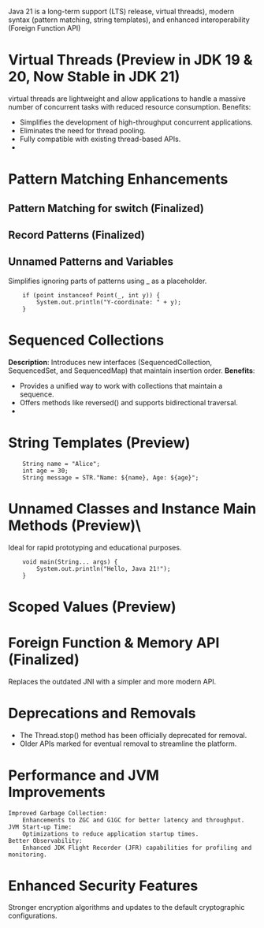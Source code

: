 Java 21 is a long-term support (LTS) release, virtual threads), modern syntax (pattern matching, string templates), and enhanced interoperability (Foreign Function API)

# Virtual Threads (Preview in JDK 19 & 20, Now Stable in JDK 21)
virtual threads are lightweight and allow applications to handle a massive number of concurrent tasks with reduced resource consumption.
Benefits:
- Simplifies the development of high-throughput concurrent applications.
- Eliminates the need for thread pooling.
- Fully compatible with existing thread-based APIs.
- 
# Pattern Matching Enhancements
## Pattern Matching for switch (Finalized)
## Record Patterns (Finalized)
## Unnamed Patterns and Variables
Simplifies ignoring parts of patterns using _ as a placeholder.
```
    if (point instanceof Point(_, int y)) {
        System.out.println("Y-coordinate: " + y);
    }
```

# Sequenced Collections
**Description**: Introduces new interfaces (SequencedCollection, SequencedSet, and SequencedMap) that maintain insertion order.
**Benefits**:
- Provides a unified way to work with collections that maintain a sequence.
- Offers methods like reversed() and supports bidirectional traversal.
- 
# String Templates (Preview)
```
    String name = "Alice";
    int age = 30;
    String message = STR."Name: ${name}, Age: ${age}";
```

# Unnamed Classes and Instance Main Methods (Preview)\
Ideal for rapid prototyping and educational purposes.
```
    void main(String... args) {
        System.out.println("Hello, Java 21!");
    }
```

# Scoped Values (Preview)
# Foreign Function & Memory API (Finalized)
Replaces the outdated JNI with a simpler and more modern API.

# Deprecations and Removals
- The Thread.stop() method has been officially deprecated for removal.
- Older APIs marked for eventual removal to streamline the platform.

# Performance and JVM Improvements
    Improved Garbage Collection:
        Enhancements to ZGC and G1GC for better latency and throughput.
    JVM Start-up Time:
        Optimizations to reduce application startup times.
    Better Observability:
        Enhanced JDK Flight Recorder (JFR) capabilities for profiling and monitoring.

# Enhanced Security Features
Stronger encryption algorithms and updates to the default cryptographic configurations.

